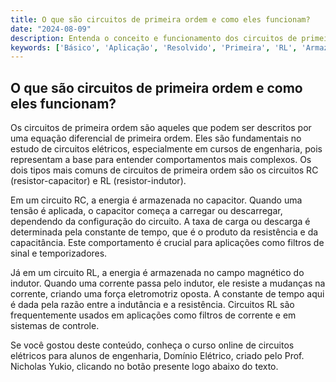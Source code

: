 ```yaml
---
title: O que são circuitos de primeira ordem e como eles funcionam?
date: "2024-08-09"
description: Entenda o conceito e funcionamento dos circuitos de primeira ordem, focando em suas aplicações e características principais.
keywords: ['Básico', 'Aplicação', 'Resolvido', 'Primeira', 'RL', 'Armazenada', 'Capacitor']
---
```


## O que são circuitos de primeira ordem e como eles funcionam?

Os circuitos de primeira ordem são aqueles que podem ser descritos por uma equação diferencial de primeira ordem. Eles são fundamentais no estudo de circuitos elétricos, especialmente em cursos de engenharia, pois representam a base para entender comportamentos mais complexos. Os dois tipos mais comuns de circuitos de primeira ordem são os circuitos RC (resistor-capacitor) e RL (resistor-indutor).

Em um circuito RC, a energia é armazenada no capacitor. Quando uma tensão é aplicada, o capacitor começa a carregar ou descarregar, dependendo da configuração do circuito. A taxa de carga ou descarga é determinada pela constante de tempo, que é o produto da resistência e da capacitância. Este comportamento é crucial para aplicações como filtros de sinal e temporizadores.

Já em um circuito RL, a energia é armazenada no campo magnético do indutor. Quando uma corrente passa pelo indutor, ele resiste a mudanças na corrente, criando uma força eletromotriz oposta. A constante de tempo aqui é dada pela razão entre a indutância e a resistência. Circuitos RL são frequentemente usados em aplicações como filtros de corrente e em sistemas de controle.

Se você gostou deste conteúdo, conheça o curso online de circuitos elétricos para alunos de engenharia, Domínio Elétrico, criado pelo Prof. Nicholas Yukio, clicando no botão presente logo abaixo do texto.